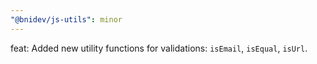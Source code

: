 ```yaml
---
"@bnidev/js-utils": minor
---
```


feat: Added new utility functions for validations: `isEmail`, `isEqual`, `isUrl`.
